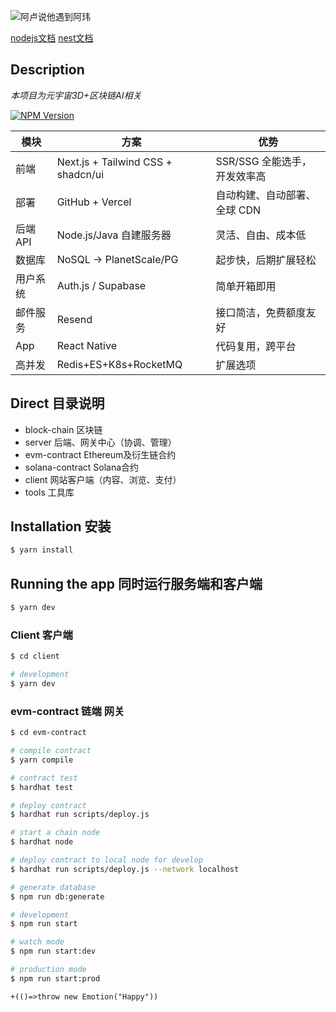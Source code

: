 ![阿卢说他遇到阿玮](https://tvax2.sinaimg.cn/crop.47.138.345.345.180/6b20647bly8fh6rmudt3cj20c80ha40r.jpg)

[nodejs文档](http://nodejs.cn/api/http.html)
[nest文档](https://docs.nestjs.com/support)

## Description

*本项目为元宇宙3D+区块链AI相关*

<a href="https://www.npmjs.com/~nestjscore" target="_blank"><img src="https://img.shields.io/npm/v/@nestjs/core.svg" alt="NPM Version" /></a>

| 模块     | 方案                                 | 优势                 |
| ------ | ---------------------------------- | ------------------ |
| 前端     | Next.js + Tailwind CSS + shadcn/ui | SSR/SSG 全能选手，开发效率高 |
| 部署     | GitHub + Vercel                    | 自动构建、自动部署、全球 CDN   |
| 后端 API | Node.js/Java 自建服务器                      | 灵活、自由、成本低          |
| 数据库    | NoSQL → PlanetScale/PG                | 起步快，后期扩展轻松         |
| 用户系统   | Auth.js / Supabase                 | 简单开箱即用             |
| 邮件服务   | Resend                             | 接口简洁，免费额度友好        |
| App    | React Native                       | 代码复用，跨平台           |
| 高并发    | Redis+ES+K8s+RocketMQ                | 扩展选项         |


## Direct 目录说明

* block-chain 区块链
* server 后端、网关中心（协调、管理）
* evm-contract Ethereum及衍生链合约
* solana-contract Solana合约
* client 网站客户端（内容、浏览、支付）
* tools 工具库

## Installation 安装

```bash
$ yarn install
```

## Running the app 同时运行服务端和客户端

```bash
$ yarn dev
```

### Client 客户端

```bash
$ cd client

# development
$ yarn dev
```

### evm-contract 链端 网关

```bash
$ cd evm-contract

# compile contract
$ yarn compile

# contract test
$ hardhat test

# deploy contract
$ hardhat run scripts/deploy.js

# start a chain node
$ hardhat node

# deploy contract to local node for develop
$ hardhat run scripts/deploy.js --network localhost

# generate database
$ npm run db:generate

# development
$ npm run start

# watch mode
$ npm run start:dev

# production mode
$ npm run start:prod
```

`+(()=>throw new Emotion("Happy"))`
